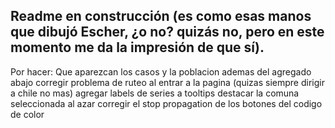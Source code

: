## Readme en construcción (es como esas manos que dibujó Escher, ¿o no? quizás no, pero en este momento me da la impresión de que sí).

Por hacer:
Que aparezcan los casos y la poblacion ademas del agregado abajo
corregir problema de ruteo al entrar a la pagina (quizas siempre dirigir a chile no mas)
agregar labels de series a tooltips
destacar la comuna seleccionada al azar
corregir el stop propagation de los botones del codigo de color